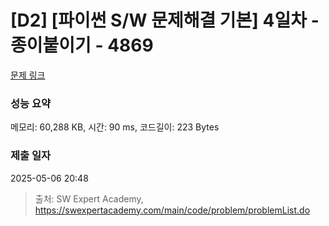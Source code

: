 # [D2] [파이썬 S/W 문제해결 기본] 4일차 - 종이붙이기 - 4869 

[문제 링크](https://swexpertacademy.com/main/code/problem/problemDetail.do?contestProbId=AWTQWhlqQWADFAVT) 

### 성능 요약

메모리: 60,288 KB, 시간: 90 ms, 코드길이: 223 Bytes

### 제출 일자

2025-05-06 20:48



> 출처: SW Expert Academy, https://swexpertacademy.com/main/code/problem/problemList.do